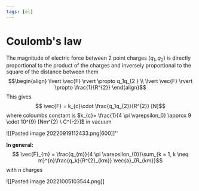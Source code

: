 ```yaml
---
tags: [el]
---
```

# Coulomb's law
The magnitude of electric force between 2 point charges ($q_1,q_2$) is directly proportional to the product of the charges and inversely proportional to the square of the distance between them
$$\begin{align} \lvert \vec{F} \rvert \propto q_1q_{2  } \\ \lvert \vec{F} \rvert \propto \frac{1}{R^{2}} \end{align}$$
This gives $$ \vec{F} = k_{c}\cdot \frac{q_1q_{2}}{R^{2}} [N]$$
where coloumbs constant is $k_{c}= \frac{1}{4 \pi \varepsilon_0} \approx 9 \cdot 10^{9} [Nm^{2} \ C^{-2}]$ in vacuum 

![[Pasted image 20220919112433.png|600]]''

**In general:** 
$$ \vec{F}_{m} = \frac{q_{m}}{4 \pi \varepsilon_{0}}\sum_{k = 1, k \neq m}^{n}\frac{q_k}{R^{2}_{km}} \vec{a}_{R_{km}}$$
with n charges

![[Pasted image 20221005103544.png]]